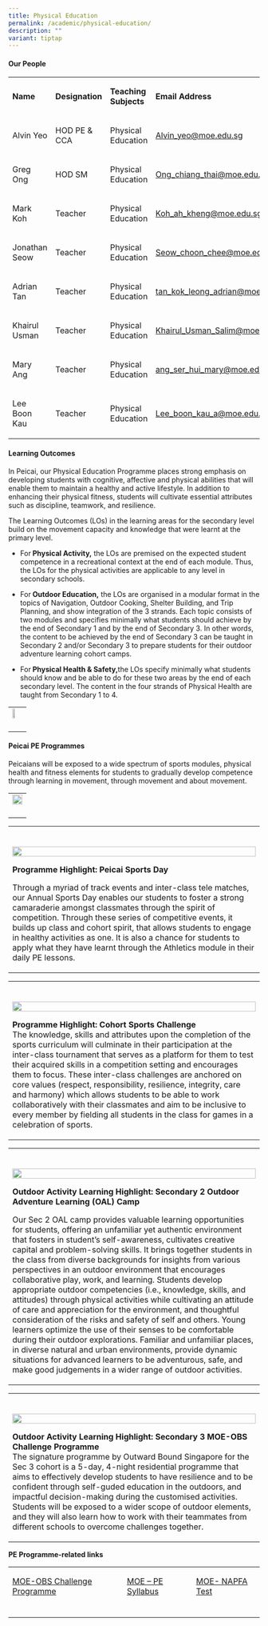 ```yaml
---
title: Physical Education
permalink: /academic/physical-education/
description: ""
variant: tiptap
---
```

<h4><strong>Our People</strong></h4>
<table style="minWidth: 100px">
<colgroup>
<col>
<col>
<col>
<col>
</colgroup>
<tbody>
<tr>
<td rowspan="1" colspan="1">
<p><strong>Name</strong>
</p>
</td>
<td rowspan="1" colspan="1">
<p><strong>Designation</strong>
</p>
</td>
<td rowspan="1" colspan="1">
<p><strong>Teaching Subjects</strong>
</p>
</td>
<td rowspan="1" colspan="1">
<p><strong>Email Address</strong>
</p>
</td>
</tr>
<tr>
<td rowspan="1" colspan="1">
<p>Alvin Yeo</p>
</td>
<td rowspan="1" colspan="1">
<p>HOD PE &amp; CCA</p>
</td>
<td rowspan="1" colspan="1">
<p>Physical Education</p>
</td>
<td rowspan="1" colspan="1">
<p><a href="mailto:Alvin_yeo@moe.edu.sg" rel="noopener noreferrer nofollow" target="_blank">Alvin_yeo@moe.edu.sg</a>
</p>
</td>
</tr>
<tr>
<td rowspan="1" colspan="1">
<p>Greg Ong</p>
</td>
<td rowspan="1" colspan="1">
<p>HOD SM</p>
</td>
<td rowspan="1" colspan="1">
<p>Physical Education</p>
</td>
<td rowspan="1" colspan="1">
<p><a href="mailto:Ong_chiang_thai@moe.edu.sg" rel="noopener noreferrer nofollow" target="_blank">Ong_chiang_thai@moe.edu.sg</a>
</p>
</td>
</tr>
<tr>
<td rowspan="1" colspan="1">
<p>Mark Koh</p>
</td>
<td rowspan="1" colspan="1">
<p>Teacher</p>
</td>
<td rowspan="1" colspan="1">
<p>Physical Education</p>
</td>
<td rowspan="1" colspan="1">
<p><a href="mailto:Koh_ah_kheng@moe.edu.sg" rel="noopener noreferrer nofollow" target="_blank">Koh_ah_kheng@moe.edu.sg</a>
</p>
</td>
</tr>
<tr>
<td rowspan="1" colspan="1">
<p>Jonathan Seow</p>
</td>
<td rowspan="1" colspan="1">
<p>Teacher</p>
</td>
<td rowspan="1" colspan="1">
<p>Physical Education</p>
</td>
<td rowspan="1" colspan="1">
<p><a href="mailto:Seow_choon_chee@moe.edu.sg" rel="noopener noreferrer nofollow" target="_blank">Seow_choon_chee@moe.edu.sg</a>
</p>
</td>
</tr>
<tr>
<td rowspan="1" colspan="1">
<p>Adrian Tan</p>
</td>
<td rowspan="1" colspan="1">
<p>Teacher</p>
</td>
<td rowspan="1" colspan="1">
<p>Physical Education</p>
</td>
<td rowspan="1" colspan="1">
<p><a href="mailto:tan_kok_leong_adrian@moe.edu.sg" rel="noopener noreferrer nofollow" target="_blank">tan_kok_leong_adrian@moe.edu.sg</a>
</p>
</td>
</tr>
<tr>
<td rowspan="1" colspan="1">
<p>Khairul Usman</p>
</td>
<td rowspan="1" colspan="1">
<p>Teacher</p>
</td>
<td rowspan="1" colspan="1">
<p>Physical Education</p>
</td>
<td rowspan="1" colspan="1">
<p><a href="mailto:Khairul_Usman_Salim@moe.edu.sg" rel="noopener noreferrer nofollow" target="_blank">Khairul_Usman_Salim@moe.edu.sg</a>
</p>
</td>
</tr>
<tr>
<td rowspan="1" colspan="1">
<p>Mary Ang</p>
</td>
<td rowspan="1" colspan="1">
<p>Teacher</p>
</td>
<td rowspan="1" colspan="1">
<p>Physical Education</p>
</td>
<td rowspan="1" colspan="1">
<p><a href="mailto:ang_ser_hui_mary@moe.edu.sg" rel="noopener noreferrer nofollow" target="_blank">ang_ser_hui_mary@moe.edu.sg</a>
</p>
</td>
</tr>
<tr>
<td rowspan="1" colspan="1">
<p>Lee Boon Kau</p>
</td>
<td rowspan="1" colspan="1">
<p>Teacher</p>
</td>
<td rowspan="1" colspan="1">
<p>Physical Education</p>
</td>
<td rowspan="1" colspan="1">
<p><a href="mailto:Lee_boon_kau_a@moe.edu.sg" rel="noopener noreferrer nofollow" target="_blank">Lee_boon_kau_a@moe.edu.sg</a>
</p>
</td>
</tr>
</tbody>
</table>
<h4><strong>Learning Outcomes</strong></h4>
<p>In Peicai, our Physical Education Programme places strong emphasis on
developing students with cognitive, affective and physical abilities that
will enable them to maintain a healthy and active lifestyle. In addition
to enhancing their physical fitness, students will cultivate essential
attributes such as discipline, teamwork, and resilience.</p>
<p>The Learning Outcomes (LOs) in the learning areas for the secondary level
build on the movement capacity and knowledge that were learnt at the primary
level.</p>
<ul data-tight="true" class="tight">
<li>
<p>For<strong>&nbsp;Physical Activity,</strong>&nbsp;the LOs are premised
on the expected student competence in a recreational context at the end
of each module. Thus, the LOs for the physical activities are applicable
to any level in secondary schools.</p>
</li>
<li>
<p>For<strong>&nbsp;Outdoor Education,</strong>&nbsp;the LOs are organised
in a modular format in the topics of Navigation, Outdoor Cooking, Shelter
Building, and Trip Planning, and show integration of the 3 strands. Each
topic consists of two modules and specifies minimally what students should
achieve by the end of Secondary 1 and by the end of Secondary 3. In other
words, the content to be achieved by the end of Secondary 3 can be taught
in Secondary 2 and/or Secondary 3 to prepare students for their outdoor
adventure learning cohort camps.</p>
</li>
<li>
<p>For<strong>&nbsp;Physical Health &amp; Safety,</strong>the LOs specify
minimally what students should know and be able to do for these two areas
by the end of each secondary level. The content in the four strands of
Physical Health are taught from Secondary 1 to 4.</p>
</li>
</ul>
<table style="minWidth: 25px">
<colgroup>
<col>
</colgroup>
<tbody>
<tr>
<td rowspan="1" colspan="1">
<div class="isomer-image-wrapper">
<img style="width: 50%;" height="auto" width="100%" src="/images/Physical_Education_1.jpg">
</div>
</td>
</tr>
<tr>
<td rowspan="1" colspan="1">
<p></p>
</td>
</tr>
</tbody>
</table>
<h4><strong>Peicai PE Programmes</strong></h4>
<p>Peicaians will be exposed to a wide spectrum of sports modules, physical
health and fitness elements for students to gradually develop competence
through learning in movement, through movement and about movement.</p>
<table style="minWidth: 25px">
<colgroup>
<col>
</colgroup>
<tbody>
<tr>
<td rowspan="1" colspan="1">
<div class="isomer-image-wrapper">
<img style="width: 100%;" height="auto" width="100%" src="/images/Physical_Education_2.JPG">
</div>
</td>
</tr>
<tr>
<td rowspan="1" colspan="1">
<p></p>
</td>
</tr>
</tbody>
</table>
<table style="minWidth: 25px">
<colgroup>
<col>
</colgroup>
<tbody>
<tr>
<td rowspan="1" colspan="1">
<p></p>
</td>
</tr>
<tr>
<td rowspan="1" colspan="1">
<p></p>
<div class="isomer-image-wrapper">
<img style="width: 100%" height="auto" width="100%" alt="" src="/images/Academic/pe_1_2025.jpg">
</div>
<p><strong>Programme Highlight: Peicai Sports Day</strong>
</p>
<p>Through a myriad of track events and inter-class tele matches, our Annual
Sports Day enables our students to foster a strong camaraderie amongst
classmates through the spirit of competition. Through these series of competitive
events, it builds up class and cohort spirit, that allows students to engage
in healthy activities as one. It is also a chance for students to apply
what they have learnt through the Athletics module in their daily PE lessons.</p>
</td>
</tr>
</tbody>
</table>
<table style="minWidth: 25px">
<colgroup>
<col>
</colgroup>
<tbody>
<tr>
<td rowspan="1" colspan="1">
<p></p>
</td>
</tr>
<tr>
<td rowspan="1" colspan="1">
<p></p>
<div class="isomer-image-wrapper">
<img style="width: 100%" height="auto" width="100%" alt="" src="/images/Academic/pe_2_2025.jpg">
</div>
<p><strong>Programme Highlight: Cohort Sports Challenge</strong>
<br>The knowledge, skills and attributes upon the completion of the sports
curriculum will culminate in their participation at the inter-class tournament
that serves as a platform for them to test their acquired skills in a competition
setting and encourages them to focus. These inter-class challenges are
anchored on core values (respect, responsibility, resilience, integrity,
care and harmony) which allows students to be able to work collaboratively
with their classmates and aim to be inclusive to every member by fielding
all students in the class for games in a celebration of sports.</p>
</td>
</tr>
</tbody>
</table>
<table style="minWidth: 25px">
<colgroup>
<col>
</colgroup>
<tbody>
<tr>
<td rowspan="1" colspan="1">
<p></p>
</td>
</tr>
<tr>
<td rowspan="1" colspan="1">
<p></p>
<div class="isomer-image-wrapper">
<img style="width: 100%" height="auto" width="100%" alt="" src="/images/Academic/phy_edu_2024_3.jpg">
</div>
<p><strong>Outdoor Activity Learning Highlight: Secondary 2 Outdoor Adventure Learning (OAL) Camp</strong>
</p>
<p>Our Sec 2 OAL camp provides valuable learning opportunities for students,
offering an unfamiliar yet authentic environment that fosters in student’s
self-awareness, cultivates creative capital and problem-solving skills.
It brings together students in the class from diverse backgrounds for insights
from various perspectives in an outdoor environment that encourages collaborative
play, work, and learning. Students develop appropriate outdoor competencies
(i.e., knowledge, skills, and attitudes) through physical activities while
cultivating an attitude of care and appreciation for the environment, and
thoughtful consideration of the risks and safety of self and others. Young
learners optimize the use of their senses to be comfortable during their
outdoor explorations. Familiar and unfamiliar places, in diverse natural
and urban environments, provide dynamic situations for advanced learners
to be adventurous, safe, and make good judgements in a wider range of outdoor
activities.</p>
</td>
</tr>
</tbody>
</table>
<table style="minWidth: 25px">
<colgroup>
<col>
</colgroup>
<tbody>
<tr>
<td rowspan="1" colspan="1">
<p></p>
</td>
</tr>
<tr>
<td rowspan="1" colspan="1">
<p></p>
<div class="isomer-image-wrapper">
<img style="width: 100%" height="auto" width="100%" alt="" src="/images/Academic/phy_edu_2024_4.jpg">
</div>
<p><strong>Outdoor Activity Learning Highlight: Secondary 3 MOE-OBS Challenge Programme</strong>
<br>The signature programme by Outward Bound Singapore for the Sec 3 cohort
is a 5-day, 4-night residential programme that aims to effectively develop
students to have resilience and to be confident through self-guded education
in the outdoors, and impactful decision-making during the customised activities.
Students will be exposed to a wider scope of outdoor elements, and they
will also learn how to work with their teammates from different schools
to overcome challenges together.</p>
</td>
</tr>
</tbody>
</table>
<p><strong>PE Programme-related links</strong>
</p>
<table style="minWidth: 75px">
<colgroup>
<col>
<col>
<col>
</colgroup>
<tbody>
<tr>
<td rowspan="1" colspan="1">
<p><a href="https://www.nyc.gov.sg/moc/Programme" rel="noopener noreferrer nofollow" target="_blank">MOE-OBS Challenge Programme</a>
</p>
</td>
<td rowspan="1" colspan="1">
<p><a href="https://www.moe.gov.sg/-/media/files/secondary/syllabuses/pe/2024-physical-education-primary-secondary-and-preuniversity-syllabus.pdf" rel="noopener noreferrer nofollow" target="_blank">MOE – PE Syllabus</a>
</p>
</td>
<td rowspan="1" colspan="1">
<p><a href="https://www.moe.gov.sg/faq?categoryid=9DB054E97C364732865169337F0BD1F6&amp;faqid=82C93B505547425F87B4CC0C17A085B2" rel="noopener noreferrer nofollow" target="_blank">MOE- NAPFA Test</a>
</p>
</td>
</tr>
<tr>
<td rowspan="1" colspan="1">
<p></p>
</td>
<td rowspan="1" colspan="1">
<p></p>
</td>
<td rowspan="1" colspan="1">
<p></p>
</td>
</tr>
</tbody>
</table>
<p></p>